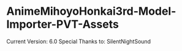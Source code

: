 # AnimeMihoyoHonkai3rd-Model-Importer-PVT-Assets
Current Version: 6.0 Special Thanks to: SilentNightSound

